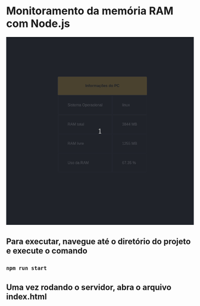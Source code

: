 # Monitoramento da memória RAM com Node.js

![ram](frontend/img/ram.gif)

## Para executar, navegue até o diretório do projeto e execute o comando
### `npm run start`

## Uma vez rodando o servidor, abra o arquivo index.html
